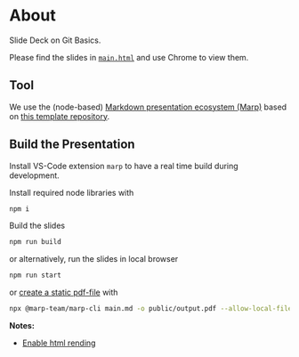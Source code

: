 # About

Slide Deck on Git Basics.

Please find the slides in [`main.html`](./main.html) and use Chrome to view them.

## Tool

We use the (node-based)
[Markdown presentation ecosystem (Marp)](https://github.com/marp-team/marp)
based on
[this template repository](https://github.com/yhatt/marp-cli-example?tab=readme-ov-file).

## Build the Presentation

Install VS-Code extension `marp` to have a real time build during development.

Install required node libraries with

```bash
npm i
```

Build the slides

```bash
npm run build
```

or alternatively, run the slides in local browser

```bash
npm run start
```

or [create a static pdf-file](https://pcotret.github.io/marp-to-pdf/) with

```bash
npx @marp-team/marp-cli main.md -o public/output.pdf --allow-local-files
```

**Notes:**

- [Enable html rending](https://github.com/marp-team/marpit/issues/178#issuecomment-511106762)
